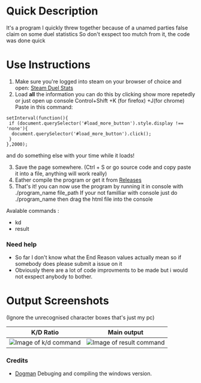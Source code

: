 # Quick Description
It's a program I quickly threw together because of a unamed parties false claim on some duel statistics
So don't exspect too mutch from it, the code was done quick
# Use Instructions
1. Make sure you're logged into steam on your browser of choice and open: 
[Steam Duel Stats](https://steamcommunity.com/my/gcpd/440?tab=playerduelhistory)
2. Load **all** the information you can do this by clicking show more repetedly or just open up console
Control+Shift   +K (for firefox)    +J(for chrome) Paste in this command: 
```
setInterval(function(){
 if (document.querySelector('#load_more_button').style.display !== 'none'){
  document.querySelector('#load_more_button').click();
 }
},2000);
```
and do something else with your time while it loads!

3. Save the page somewhere.
(Ctrl + S or go source code and copy paste it into a file, anything will work really)
4. Eather compile the program or get it from [Releases](https://github.com/SFort/TF2-Duel_history_formatter/releases)
5. That's it! you can now use the program by running it in console with ./program_name file_path
If your not familliar with console just do ./program_name then drag the html file into the console

Avalable commands :
  - kd
  - result
### Need help
- So far I don't know what the End Reason values actually mean so if somebody does please submit a issue on it
- Obviously there are a lot of code improvments to be made but i would not exspect anybody to bother.
# Output Screenshots
(Ignore the unrecognised character boxes that's just my pc)

K/D Ratio    | Main output
------------ | -------------
![Image of k/d command](https://i.imgur.com/yGNLjM5.png) | ![Image of result command](https://i.imgur.com/vH7f1KP.png)


### Credits
- [Dogman](https://github.com/dogman176) Debuging and compiling the windows version.
